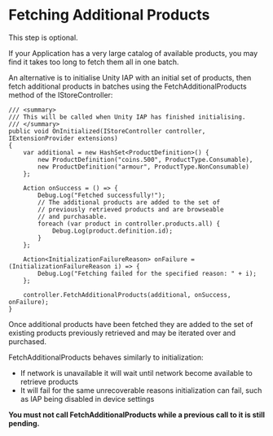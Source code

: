 # Fetching Additional Products

This step is optional.

If your Application has a very large catalog of available products, you may find it takes too long to fetch them all in one batch.

An alternative is to initialise Unity IAP with an initial set of products, then fetch additional products in batches using the FetchAdditionalProducts method of the IStoreController:

````
/// <summary>
/// This will be called when Unity IAP has finished initialising.
/// </summary>
public void OnInitialized(IStoreController controller, IExtensionProvider extensions)
{
	var additional = new HashSet<ProductDefinition>() {
		new ProductDefinition("coins.500", ProductType.Consumable),
		new ProductDefinition("armour", ProductType.NonConsumable) 
	};

	Action onSuccess = () => {
		Debug.Log("Fetched successfully!");
		// The additional products are added to the set of
		// previously retrieved products and are browseable
		// and purchasable.
		foreach (var product in controller.products.all) {
			Debug.Log(product.definition.id);
		}
	};

	Action<InitializationFailureReason> onFailure = (InitializationFailureReason i) => {
		Debug.Log("Fetching failed for the specified reason: " + i);
	};

	controller.FetchAdditionalProducts(additional, onSuccess, onFailure);
}
````

Once additional products have been fetched they are added to the set of existing products previously retrieved and may be iterated over and purchased.

FetchAdditionalProducts behaves similarly to initialization:

* If network is unavailable it will wait until network become available to retrieve products
* It will fail for the same unrecoverable reasons initialization can fail, such as IAP being disabled in device settings

**You must not call FetchAdditionalProducts while a previous call to it is still pending.**
